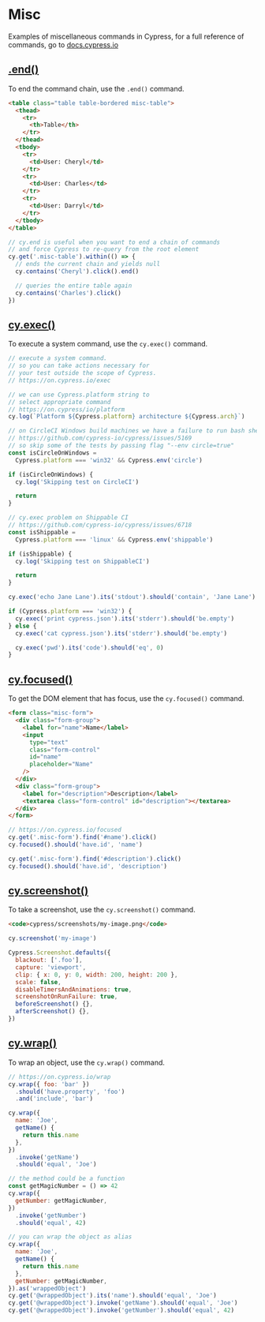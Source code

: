 # Misc

Examples of miscellaneous commands in Cypress, for a full reference of commands, go to [docs.cypress.io](https://on.cypress.io/api)

## [.end()](https://on.cypress.io/end)

To end the command chain, use the `.end()` command.

<!-- fiddle .end() - end the command chain -->

```html
<table class="table table-bordered misc-table">
  <thead>
    <tr>
      <th>Table</th>
    </tr>
  </thead>
  <tbody>
    <tr>
      <td>User: Cheryl</td>
    </tr>
    <tr>
      <td>User: Charles</td>
    </tr>
    <tr>
      <td>User: Darryl</td>
    </tr>
  </tbody>
</table>
```

```js
// cy.end is useful when you want to end a chain of commands
// and force Cypress to re-query from the root element
cy.get('.misc-table').within(() => {
  // ends the current chain and yields null
  cy.contains('Cheryl').click().end()

  // queries the entire table again
  cy.contains('Charles').click()
})
```

<!-- fiddle-end -->

## [cy.exec()](https://on.cypress.io/exec)

To execute a system command, use the `cy.exec()` command.

<!-- fiddle cy.exec() - execute a system command -->

```js
// execute a system command.
// so you can take actions necessary for
// your test outside the scope of Cypress.
// https://on.cypress.io/exec

// we can use Cypress.platform string to
// select appropriate command
// https://on.cypress/io/platform
cy.log(`Platform ${Cypress.platform} architecture ${Cypress.arch}`)

// on CircleCI Windows build machines we have a failure to run bash shell
// https://github.com/cypress-io/cypress/issues/5169
// so skip some of the tests by passing flag "--env circle=true"
const isCircleOnWindows =
  Cypress.platform === 'win32' && Cypress.env('circle')

if (isCircleOnWindows) {
  cy.log('Skipping test on CircleCI')

  return
}

// cy.exec problem on Shippable CI
// https://github.com/cypress-io/cypress/issues/6718
const isShippable =
  Cypress.platform === 'linux' && Cypress.env('shippable')

if (isShippable) {
  cy.log('Skipping test on ShippableCI')

  return
}

cy.exec('echo Jane Lane').its('stdout').should('contain', 'Jane Lane')

if (Cypress.platform === 'win32') {
  cy.exec('print cypress.json').its('stderr').should('be.empty')
} else {
  cy.exec('cat cypress.json').its('stderr').should('be.empty')

  cy.exec('pwd').its('code').should('eq', 0)
}
```

<!-- fiddle-end -->

## [cy.focused()](https://on.cypress.io/focused)

To get the DOM element that has focus, use the `cy.focused()` command.

<!-- fiddle cy.focused() - get the DOM element that has focus -->

```html
<form class="misc-form">
  <div class="form-group">
    <label for="name">Name</label>
    <input
      type="text"
      class="form-control"
      id="name"
      placeholder="Name"
    />
  </div>
  <div class="form-group">
    <label for="description">Description</label>
    <textarea class="form-control" id="description"></textarea>
  </div>
</form>
```

```js
// https://on.cypress.io/focused
cy.get('.misc-form').find('#name').click()
cy.focused().should('have.id', 'name')

cy.get('.misc-form').find('#description').click()
cy.focused().should('have.id', 'description')
```

<!-- fiddle-end -->

## [cy.screenshot()](https://on.cypress.io/screenshot)

To take a screenshot, use the `cy.screenshot()` command.

<!-- run this test in exported specs, since it reports zero width from fiddle -->
<!-- fiddle.export Cypress.Screenshot / cy.screenshot() - take a screenshot -->

```html
<code>cypress/screenshots/my-image.png</code>
```

```js
cy.screenshot('my-image')
```

<!-- fiddle-end -->

<!-- fiddle Cypress.Screenshot / Cypress.Screenshot.defaults() - change default config of screenshots -->

```js
Cypress.Screenshot.defaults({
  blackout: ['.foo'],
  capture: 'viewport',
  clip: { x: 0, y: 0, width: 200, height: 200 },
  scale: false,
  disableTimersAndAnimations: true,
  screenshotOnRunFailure: true,
  beforeScreenshot() {},
  afterScreenshot() {},
})
```

<!-- fiddle-end -->

## [cy.wrap()](https://on.cypress.io/wrap)

To wrap an object, use the `cy.wrap()` command.

<!-- fiddle cy.wrap() - wrap an object -->

```js
// https://on.cypress.io/wrap
cy.wrap({ foo: 'bar' })
  .should('have.property', 'foo')
  .and('include', 'bar')
```

<!-- fiddle-end -->

<!-- fiddle cy.wrap() - invoke a method -->

```js
cy.wrap({
  name: 'Joe',
  getName() {
    return this.name
  },
})
  .invoke('getName')
  .should('equal', 'Joe')

// the method could be a function
const getMagicNumber = () => 42
cy.wrap({
  getNumber: getMagicNumber,
})
  .invoke('getNumber')
  .should('equal', 42)

// you can wrap the object as alias
cy.wrap({
  name: 'Joe',
  getName() {
    return this.name
  },
  getNumber: getMagicNumber,
}).as('wrappedObject')
cy.get('@wrappedObject').its('name').should('equal', 'Joe')
cy.get('@wrappedObject').invoke('getName').should('equal', 'Joe')
cy.get('@wrappedObject').invoke('getNumber').should('equal', 42)
```

<!-- fiddle-end -->
